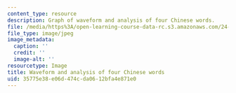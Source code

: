 ```yaml
---
content_type: resource
description: Graph of waveform and analysis of four Chinese words.
file: /media/https%3A/open-learning-course-data-rc.s3.amazonaws.com/24-910-topics-in-linguistic-theory-laboratory-phonology-spring-2007/35775e38e06d474cda0612bfa4e871e0_chp_tones.jpg
file_type: image/jpeg
image_metadata:
  caption: ''
  credit: ''
  image-alt: ''
resourcetype: Image
title: Waveform and analysis of four Chinese words
uid: 35775e38-e06d-474c-da06-12bfa4e871e0
---
```

